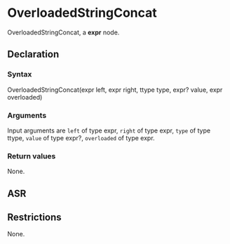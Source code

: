 <!-- This is an automatically generated file. Do not edit it manually. -->

# OverloadedStringConcat

OverloadedStringConcat, a **expr** node.

## Declaration

### Syntax

OverloadedStringConcat(expr left, expr right, ttype type, expr? value, expr overloaded)

### Arguments
Input arguments are `left` of type expr, `right` of type expr, `type` of type ttype, `value` of type expr?, `overloaded` of type expr.

### Return values

None.

## ASR

<!-- Generate ASR using pickle. -->

## Restrictions

<!-- Generated from asr_verify.cpp. -->
None.